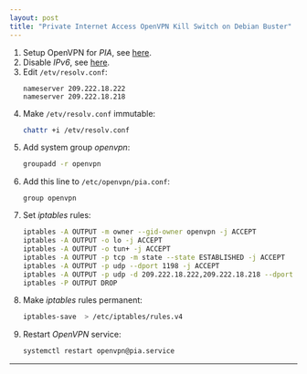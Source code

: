```yaml
---
layout: post
title: "Private Internet Access OpenVPN Kill Switch on Debian Buster"
---
```


1. Setup OpenVPN for *PIA*, see [here](/debian-raspbian-openvpn-pia/).
2. Disable *IPv6*, see [here](/disable-ipv6-debian-ubuntu/).
3. Edit `/etv/resolv.conf`:
   ```
   nameserver 209.222.18.222
   nameserver 209.222.18.218
   ```
4. Make `/etv/resolv.conf` immutable:
   ```bash
   chattr +i /etv/resolv.conf
   ```
5. Add system group *openvpn*:
   ```bash
   groupadd -r openvpn
   ```
6. Add this line to `/etc/openvpn/pia.conf`:
   ```
   group openvpn
   ```
7. Set *iptables* rules:
   ```bash
   iptables -A OUTPUT -m owner --gid-owner openvpn -j ACCEPT
   iptables -A OUTPUT -o lo -j ACCEPT
   iptables -A OUTPUT -o tun+ -j ACCEPT
   iptables -A OUTPUT -p tcp -m state --state ESTABLISHED -j ACCEPT
   iptables -A OUTPUT -p udp --dport 1198 -j ACCEPT
   iptables -A OUTPUT -p udp -d 209.222.18.222,209.222.18.218 --dport 53 -j ACCEPT
   iptables -P OUTPUT DROP
   ```
8. Make *iptables* rules permanent:
   ```bash
   iptables-save  > /etc/iptables/rules.v4
   ```
9. Restart *OpenVPN* service:
   ```bash
   systemctl restart openvpn@pia.service
   ```

---
